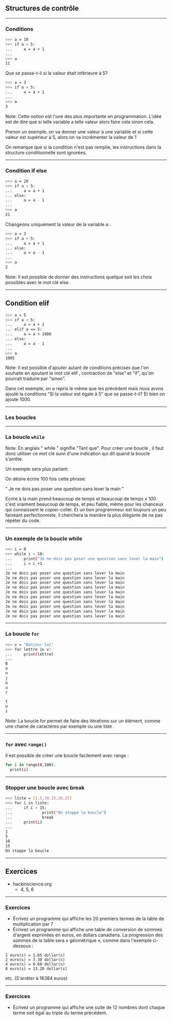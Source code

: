 ## Structures de contrôle

---

### Conditions

```bash
>>> a = 10
>>> if a > 5:
...     a = a + 1
... 
>>> a
11
```

Que se passe-t-il si la valeur était inférieure à 5?

```bash
>>> a = 3
>>> if a > 5:
...     a = a + 1
... 
>>> a
3
```

Note:
 Cette notion est l'une des plus importante en programmation. L'idée est de dire que si telle variable a telle valeur alors faire cela sinon cela.

Prenon un exemple, on va donner une valeur à une variable et si cette valeur est supérieur à 5, alors on va incrémenter la valeur de 1 

On remarque que si la condition n'est pas remplie, les instructions dans la structure conditionnelle sont ignorées.

---

### Condition if else

```bash
>>> a = 20
>>> if a > 5:
...     a = a + 1
... else:
...     a = a - 1
... 
>>> a
21
```

Changeons uniquement la valeur de la variable a :

```bash
>>> a = 3
>>> if a > 5:
...     a = a + 1
... else:
...     a = a - 1
... 
>>> a
2
```

Note:
 Il est possible de donner des instructions quelque soit les choix possibles avec le mot clé else . 

---

## Condition elif

```bash
>>> a = 5
>>> if a > 5:
...     a = a + 1
... elif a == 5:
...     a = a + 1000
... else:
...     a = a - 1
... 
>>> a
1005
```

Note:
Il est possible d'ajouter autant de conditions précises que l'on souhaite en ajoutant le mot clé elif , contraction de "else" et "if", qu'on pourrait traduire par "sinon". 
 
 Dans cet exemple, on a repris le même que les précédent mais nous avons ajouté la conditions "Si la valeur est égale à 5" que se passe-t-il? Et bien on ajoute 1000.

---

### Les boucles

---

### La boucle `while`

Note:
 En anglais " while " signifie "Tant que". Pour créer une boucle , il faut donc utiliser ce mot clé suivi d'une indication qui dit quand la boucle s'arrête.

Un exemple sera plus parlant:

On désire écrire 100 fois cette phrase:

" Je ne dois pas poser une question sans lever la main "

Ecrire à la main prend beaucoup de temps et beaucoup de temps x 100 c'est vraiment beaucoup de temps, et peu fiable, même pour les chanceux qui connaissent le copier-coller. Et un bon programmeur est toujours un peu fainéant perfectionniste, il cherchera la manière la plus élégante de ne pas répéter du code. 

---

### Un exemple de la boucle while

```bash
>>> i = 0
>>> while i < 10:
...     print("Je ne dois pas poser une question sans lever la main")
...     i = i +1
...
Je ne dois pas poser une question sans lever la main
Je ne dois pas poser une question sans lever la main
Je ne dois pas poser une question sans lever la main
Je ne dois pas poser une question sans lever la main
Je ne dois pas poser une question sans lever la main
Je ne dois pas poser une question sans lever la main
Je ne dois pas poser une question sans lever la main
Je ne dois pas poser une question sans lever la main
Je ne dois pas poser une question sans lever la main
Je ne dois pas poser une question sans lever la main
```

---

### La boucle `for`

```bash
>>> v = "Bonjour toi"
>>> for lettre in v:
...     print(lettre)
...
B
o
n
j
o
u
r

t
o
i
```
Note:
La boucle for permet de faire des itérations sur un élément, comme une chaine de caractères par exemple ou une liste .

---

### `for` avec `range()`

Il est possible de créer une boucle facilement avec range :

```bash
for i in range(0,100):
  print(i)
```

---

### Stopper une boucle avec break

```bash
>>> liste = [1,5,10,15,20,25]
>>> for i in liste:
...     if i > 15:
...             print("On stoppe la boucle")
...             break
...     print(i)
...
1
5
10
15
On stoppe la boucle
```

---

## Exercices
- hackinscience.org
    - 4, 5, 6 

---

### Exercices

- Écrivez un programme qui affiche les 20 premiers termes de la table de multiplication par 7
- Écrivez un programme qui affiche une table de conversion de sommes d'argent exprimées en euros, en dollars canadiens. La progression des sommes de la table sera « géométrique », comme dans l'exemple ci-dessous :

```
1 euro(s) = 1.65 dollar(s)
2 euro(s) = 3.30 dollar(s)
4 euro(s) = 6.60 dollar(s)
8 euro(s) = 13.20 dollar(s)
```
etc. (S'arrêter à 16384 euros)

---

### Exercices

- Écrivez un programme qui affiche une suite de 12 nombres dont chaque terme soit égal au triple du terme précédent.